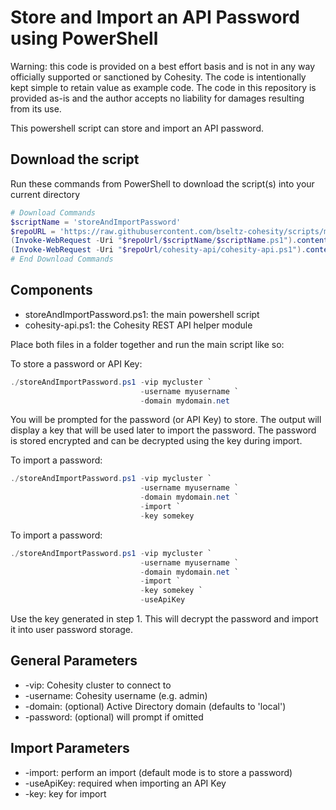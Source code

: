 # Store and Import an API Password using PowerShell

Warning: this code is provided on a best effort basis and is not in any way officially supported or sanctioned by Cohesity. The code is intentionally kept simple to retain value as example code. The code in this repository is provided as-is and the author accepts no liability for damages resulting from its use.

This powershell script can store and import an API password.

## Download the script

Run these commands from PowerShell to download the script(s) into your current directory

```powershell
# Download Commands
$scriptName = 'storeAndImportPassword'
$repoURL = 'https://raw.githubusercontent.com/bseltz-cohesity/scripts/master/powershell'
(Invoke-WebRequest -Uri "$repoUrl/$scriptName/$scriptName.ps1").content | Out-File "$scriptName.ps1"; (Get-Content "$scriptName.ps1") | Set-Content "$scriptName.ps1"
(Invoke-WebRequest -Uri "$repoUrl/cohesity-api/cohesity-api.ps1").content | Out-File cohesity-api.ps1; (Get-Content cohesity-api.ps1) | Set-Content cohesity-api.ps1
# End Download Commands
```

## Components

* storeAndImportPassword.ps1: the main powershell script
* cohesity-api.ps1: the Cohesity REST API helper module

Place both files in a folder together and run the main script like so:

To store a password or API Key:

```powershell
./storeAndImportPassword.ps1 -vip mycluster `
                             -username myusername `
                             -domain mydomain.net
```

You will be prompted for the password (or API Key) to store. The output will display a key that will be used later to import the password. The password is stored encrypted and can be decrypted using the key during import.

To import a password:

```powershell
./storeAndImportPassword.ps1 -vip mycluster `
                             -username myusername `
                             -domain mydomain.net `
                             -import `
                             -key somekey
```

To import a password:

```powershell
./storeAndImportPassword.ps1 -vip mycluster `
                             -username myusername `
                             -domain mydomain.net `
                             -import `
                             -key somekey `
                             -useApiKey
```

Use the key generated in step 1. This will decrypt the password and import it into user password storage.

## General Parameters

* -vip: Cohesity cluster to connect to
* -username: Cohesity username (e.g. admin)
* -domain: (optional) Active Directory domain (defaults to 'local')
* -password: (optional) will prompt if omitted

## Import Parameters

* -import: perform an import (default mode is to store a password)
* -useApiKey: required when importing an API Key
* -key: key for import
